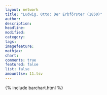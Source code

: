 ```yaml
---
layout: network
title: "Ludwig, Otto: Der Erbförster (1850)"
author:
description:
headline:
modified:
category:
tags:
imagefeature: 
mathjax: 
chart: 
comments: true
featured: false
list: false
amounttsv: 11.tsv
---
```

{% include barchart.html %}
